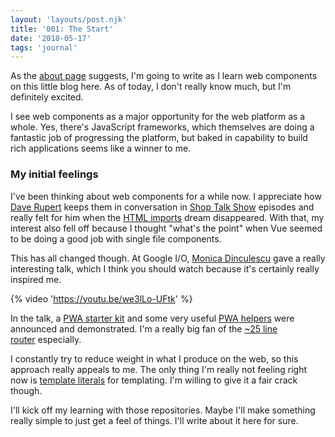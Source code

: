 ```yaml
---
layout: 'layouts/post.njk'
title: '001: The Start'
date: '2018-05-17'
tags: 'journal'
---
```

As the [about page](/about-this-blog) suggests, I'm going to write as I learn web components on this little blog here. As of today, I don't really know much, but I'm definitely excited.

I see web components as a major opportunity for the web platform as a whole. Yes, there's JavaScript frameworks, which themselves are doing a fantastic job of progressing the platform, but baked in capability to build rich applications seems like a winner to me.

### My initial feelings

I've been thinking about web components for a while now. I appreciate how [Dave Rupert](https://twitter.com/davatron5000) keeps them in conversation in [Shop Talk Show](http://shoptalkshow.com) episodes and really felt for him when the [HTML imports](http://shoptalkshow.com/episodes/279-rip-html-imports/) dream disappeared. With that, my interest also fell off because I thought "what's the point" when Vue seemed to be doing a good job with single file components.

This has all changed though. At Google I/O, [Monica Dinculescu](https://twitter.com/notwaldorf) gave a really interesting talk, which I think you should watch because it's certainly really inspired me.

{% video 'https://youtu.be/we3lLo-UFtk' %}

In the talk, a [PWA starter kit](https://github.com/Polymer/pwa-starter-kit) and some very useful [PWA helpers](https://github.com/Polymer/pwa-starter-kit) were announced and demonstrated. I'm a really big fan of the [~25 line router](https://github.com/Polymer/pwa-helpers/blob/master/router.js) especially.

I constantly try to reduce weight in what I produce on the web, so this approach really appeals to me. The only thing I'm really not feeling right now is [template literals](https://developer.mozilla.org/en-US/docs/Web/JavaScript/Reference/Template_literals) for templating. I'm willing to give it a fair crack though.

I'll kick off my learning with those repositories. Maybe I'll make something really simple to just get a feel of things. I'll write about it here for sure.

